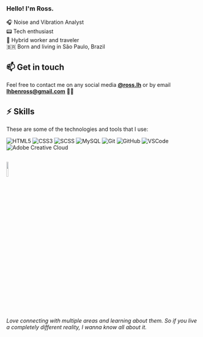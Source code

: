 ### Hello! I'm Ross.

:headphones: Noise and Vibration Analyst<br>
:pager: Tech enthusiast<br>
:car: Hybrid worker and traveler<br>
:brazil: Born and living in São Paulo, Brazil<br>

## :mailbox: Get in touch

Feel free to contact me on any social media [**@ross.lh**](https://instagram.com/ross.lh) or by email **lhbenross@gmail.com** ✌🏻

## :zap: Skills

These are some of the technologies and tools that I use:

![HTML5](https://img.shields.io/badge/HTML5-E34F26?&style=flat-square&logo=html5&logoColor=FFF)
![CSS3](https://img.shields.io/badge/CSS3-1572B6?&style=flat-square&logo=css3)
![SCSS](https://img.shields.io/badge/SCSS-CC6699?&style=flat-square&logo=sass&logoColor=FFF)
![MySQL](https://img.shields.io/badge/MySQL-4479A1?&style=flat-square&logo=mysql&logoColor=FFF)
![Git](https://img.shields.io/badge/Git-F05032?&style=flat-square&logo=git&logoColor=FFF)
![GitHub](https://img.shields.io/badge/GitHub-181717?&style=flat-square&logo=github)
![VSCode](https://img.shields.io/badge/VSCode-007ACC?style=flat-square&logo=visual-studio-code)
![Adobe Creative Cloud](https://img.shields.io/badge/Adobe_Creative_Cloud-DA1F26?&style=flat-square&logo=adobe-creative-cloud)

##
### <img src="https://media.giphy.com/media/KEfHwQXN18LNqxDl93/giphy.gif" width=10% />
<a><i>Love connecting with multiple areas and learning about them. So if you live a completely different reality, I wanna know all about it.</i></a>

